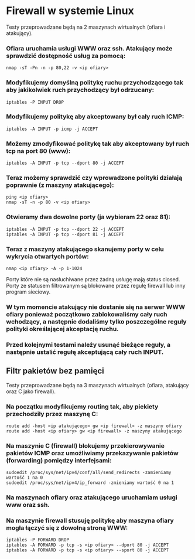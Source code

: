 # Firewall w systemie Linux
Testy przeprowadzane będą na 2 maszynach wirtualnych (ofiara i atakujący).

### Ofiara uruchamia usługi WWW oraz ssh. Atakujący może sprawdzić dostępność usług za pomocą:
```
nmap -sT -Pn -n -p 80,22 -v <ip ofiary>
```

### Modyfikujemy domyślną politykę ruchu przychodzącego tak aby jakikolwiek ruch przychodzący był odrzucany:
```
iptables -P INPUT DROP
```

### Modyfikujemy politykę aby akceptowany był cały ruch ICMP:
```
iptables -A INPUT -p icmp -j ACCEPT
```

### Możemy zmodyfikować politykę tak aby akceptowany był ruch tcp na port 80 (www):
```
iptables -A INPUT -p tcp --dport 80 -j ACCEPT
```

### Teraz możemy sprawdzić czy wprowadzone polityki działają poprawnie (z maszyny atakującego):
```
ping <ip ofiary>
nmap -sT -n -p 80 -v <ip ofiary>
```

### Otwieramy dwa dowolne porty (ja wybieram 22 oraz 81):
```
iptables -A INPUT -p tcp --dport 22 -j ACCEPT
iptables -A INPUT -p tcp --dport 81 -j ACCEPT
```

### Teraz z maszyny atakującego skanujemy porty w celu wykrycia otwartych portów:
```
nmap <ip ofiary> -A -p 1-1024
```
Porty które nie są nasłuchiwane przez żadną usługę mają status closed.
Porty ze statusem filtrowanym są blokowane przez regułę firewall lub inny program sieciowy.

### W tym momencie atakujący nie dostanie się na serwer WWW ofiary ponieważ początkowo zablokowaliśmy cały ruch wchodzący, a następnie dodaliśmy tylko poszczególne reguły polityki określającej akceptację ruchu.

### Przed kolejnymi testami należy usunąć bieżące reguły, a następnie ustalić regułę akceptującą cały ruch INPUT.

## Filtr pakietów bez pamięci
Testy przeprowadzane będą na 3 maszynach wirtualnych (ofiara, atakujący oraz C jako firewall).

### Na początku modyfikujemy routing tak, aby piekiety przechodziły przez maszynę C:
```
route add -host <ip atakującego> gw <ip firewall> -z maszyny ofiary
route add -host <ip ofiary> gw <ip firewall> -z maszyny atakującego
```

### Na maszynie C (firewall) blokujemy przekierowywanie pakietów ICMP oraz umożliwiamy przekazywanie pakietów (forwarding) pomiędzy interfejsami:
```
sudoedit /proc/sys/net/ipv4/conf/all/send_redirects -zamieniamy wartość 1 na 0
sudoedit /proc/sys/net/ipv4/ip_forward -zmieniamy wartość 0 na 1
```

### Na maszynach ofiary oraz atakującego uruchamiam usługi www oraz ssh.

### Na maszynie firewall stusuję politykę aby maszyna ofiary mogła łączyć się z dowolną stroną WWW:
```
iptables -P FORWARD DROP
iptables -A FORWARD -p tcp -s <ip ofiary> --dport 80 -j ACCEPT
iptables -A FORWARD -p tcp -s <ip ofiary> --sport 80 -j ACCEPT
```

